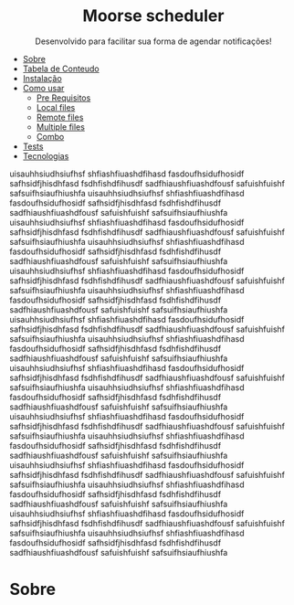<h1 align="center">Moorse scheduler</h1>

<p align="center">Desenvolvido para facilitar sua forma de agendar notificações!</p>

<!--ts-->
   * [Sobre](#Sobre)
   * [Tabela de Conteudo](#tabela-de-conteudo)
   * [Instalação](#instalacao)
   * [Como usar](#como-usar)
      * [Pre Requisitos](#pre-requisitos)
      * [Local files](#local-files)
      * [Remote files](#remote-files)
      * [Multiple files](#multiple-files)
      * [Combo](#combo)
   * [Tests](#testes)
   * [Tecnologias](#tecnologias)
<!--te-->

uisauhhsiudhsiufhsf
shfiashfiuashdfihasd
fasdoufhsidufhosidf
safhsidfjhisdhfasd
fsdhfishdfihusdf
sadfhiaushfiuashdfousf
safuishfuishf
safsuifhsiaufhiushfa
uisauhhsiudhsiufhsf
shfiashfiuashdfihasd
fasdoufhsidufhosidf
safhsidfjhisdhfasd
fsdhfishdfihusdf
sadfhiaushfiuashdfousf
safuishfuishf
safsuifhsiaufhiushfa
uisauhhsiudhsiufhsf
shfiashfiuashdfihasd
fasdoufhsidufhosidf
safhsidfjhisdhfasd
fsdhfishdfihusdf
sadfhiaushfiuashdfousf
safuishfuishf
safsuifhsiaufhiushfa
uisauhhsiudhsiufhsf
shfiashfiuashdfihasd
fasdoufhsidufhosidf
safhsidfjhisdhfasd
fsdhfishdfihusdf
sadfhiaushfiuashdfousf
safuishfuishf
safsuifhsiaufhiushfa
uisauhhsiudhsiufhsf
shfiashfiuashdfihasd
fasdoufhsidufhosidf
safhsidfjhisdhfasd
fsdhfishdfihusdf
sadfhiaushfiuashdfousf
safuishfuishf
safsuifhsiaufhiushfa
uisauhhsiudhsiufhsf
shfiashfiuashdfihasd
fasdoufhsidufhosidf
safhsidfjhisdhfasd
fsdhfishdfihusdf
sadfhiaushfiuashdfousf
safuishfuishf
safsuifhsiaufhiushfa
uisauhhsiudhsiufhsf
shfiashfiuashdfihasd
fasdoufhsidufhosidf
safhsidfjhisdhfasd
fsdhfishdfihusdf
sadfhiaushfiuashdfousf
safuishfuishf
safsuifhsiaufhiushfa
uisauhhsiudhsiufhsf
shfiashfiuashdfihasd
fasdoufhsidufhosidf
safhsidfjhisdhfasd
fsdhfishdfihusdf
sadfhiaushfiuashdfousf
safuishfuishf
safsuifhsiaufhiushfa
uisauhhsiudhsiufhsf
shfiashfiuashdfihasd
fasdoufhsidufhosidf
safhsidfjhisdhfasd
fsdhfishdfihusdf
sadfhiaushfiuashdfousf
safuishfuishf
safsuifhsiaufhiushfa
uisauhhsiudhsiufhsf
shfiashfiuashdfihasd
fasdoufhsidufhosidf
safhsidfjhisdhfasd
fsdhfishdfihusdf
sadfhiaushfiuashdfousf
safuishfuishf
safsuifhsiaufhiushfa
uisauhhsiudhsiufhsf
shfiashfiuashdfihasd
fasdoufhsidufhosidf
safhsidfjhisdhfasd
fsdhfishdfihusdf
sadfhiaushfiuashdfousf
safuishfuishf
safsuifhsiaufhiushfa
uisauhhsiudhsiufhsf
shfiashfiuashdfihasd
fasdoufhsidufhosidf
safhsidfjhisdhfasd
fsdhfishdfihusdf
sadfhiaushfiuashdfousf
safuishfuishf
safsuifhsiaufhiushfa
uisauhhsiudhsiufhsf
shfiashfiuashdfihasd
fasdoufhsidufhosidf
safhsidfjhisdhfasd
fsdhfishdfihusdf
sadfhiaushfiuashdfousf
safuishfuishf
safsuifhsiaufhiushfa
uisauhhsiudhsiufhsf
shfiashfiuashdfihasd
fasdoufhsidufhosidf
safhsidfjhisdhfasd
fsdhfishdfihusdf
sadfhiaushfiuashdfousf
safuishfuishf
safsuifhsiaufhiushfa
uisauhhsiudhsiufhsf
shfiashfiuashdfihasd
fasdoufhsidufhosidf
safhsidfjhisdhfasd
fsdhfishdfihusdf
sadfhiaushfiuashdfousf
safuishfuishf
safsuifhsiaufhiushfa
uisauhhsiudhsiufhsf
shfiashfiuashdfihasd
fasdoufhsidufhosidf
safhsidfjhisdhfasd
fsdhfishdfihusdf
sadfhiaushfiuashdfousf
safuishfuishf
safsuifhsiaufhiushfa


# Sobre